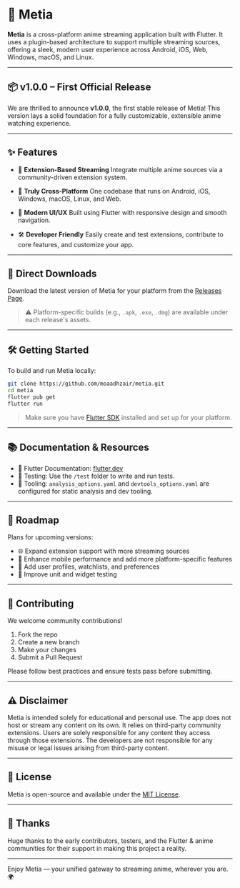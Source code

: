 # 🌌 Metia

**Metia** is a cross-platform anime streaming application built with Flutter. It uses a plugin-based architecture to support multiple streaming sources, offering a sleek, modern user experience across Android, iOS, Web, Windows, macOS, and Linux.

---

## 📦 v1.0.0 – First Official Release

We are thrilled to announce **v1.0.0**, the first stable release of Metia! This version lays a solid foundation for a fully customizable, extensible anime watching experience.

---

## ✨ Features

- 🔌 **Extension-Based Streaming**
  Integrate multiple anime sources via a community-driven extension system.

- 💅️ **Truly Cross-Platform**
  One codebase that runs on Android, iOS, Windows, macOS, Linux, and Web.

- 🎨 **Modern UI/UX**
  Built using Flutter with responsive design and smooth navigation.

- 🛠️ **Developer Friendly**
  Easily create and test extensions, contribute to core features, and customize your app.

---

## 📅 Direct Downloads

Download the latest version of Metia for your platform from the [Releases Page](https://github.com/moaadhzair/metia/releases/latest).

> ⚠️ Platform-specific builds (e.g., `.apk`, `.exe`, `.dmg`) are available under each release's assets.

---

## 🛠️ Getting Started

To build and run Metia locally:

```bash
git clone https://github.com/moaadhzair/metia.git
cd metia
flutter pub get
flutter run
```

> Make sure you have [Flutter SDK](https://flutter.dev/docs/get-started/install) installed and set up for your platform.

---

## 📚 Documentation & Resources

- 📖 Flutter Documentation: [flutter.dev](https://docs.flutter.dev/)
- 🧪 Testing: Use the `/test` folder to write and run tests.
- 🧰 Tooling: `analysis_options.yaml` and `devtools_options.yaml` are configured for static analysis  and dev tooling.

---

## 🔮 Roadmap

Plans for upcoming versions:

- 🌐 Expand extension support with more streaming sources
- 📱 Enhance mobile performance and add more platform-specific features
- 👤 Add user profiles, watchlists, and preferences
- 🧪 Improve unit and widget testing

---

## 🤝 Contributing

We welcome community contributions!

1. Fork the repo
2. Create a new branch
3. Make your changes
4. Submit a Pull Request

Please follow best practices and ensure tests pass before submitting.

---

## ⚠️ Disclaimer

Metia is intended solely for educational and personal use. The app does not host or stream any content on its own. It relies on third-party community extensions. Users are solely responsible for any content they access through those extensions. The developers are not responsible for any misuse or legal issues arising from third-party content.

---

## 📝 License

Metia is open-source and available under the [MIT License](./LICENSE).

---

## 🙏 Thanks

Huge thanks to the early contributors, testers, and the Flutter & anime communities for their support in making this project a reality.

---

Enjoy Metia — your unified gateway to streaming anime, wherever you are. 🌍
